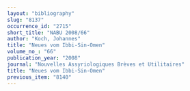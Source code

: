 ```yaml
---
layout: "bibliography"
slug: "8137"
occurrence_id: "2715"
short_title: "NABU 2008/66"
author: "Koch, Johannes"
title: "Neues vom Ibbi-Sin-Omen"
volume_no_: "66"
publication_year: "2008"
journal: "Nouvelles Assyriologiques Brèves et Utilitaires"
title: "Neues vom Ibbi-Sin-Omen"
previous_item: "8140"
---
```

